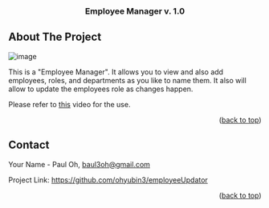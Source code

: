 
<a name="readme-top"></a>




<h3 align="center">Employee Manager v. 1.0</h3>





<!-- ABOUT THE PROJECT -->
## About The Project



![image](https://user-images.githubusercontent.com/111654603/194251662-cfb8d402-408e-4ca6-97eb-97b047151a0d.png)



This is a "Employee Manager".
It allows you to view and also add employees, roles, and departments as you like to name them.
It also will allow to update the employees role as changes happen.


Please refer to <a href="https://drive.google.com/file/d/1_r06NBvAz2pY5t-uCWThvgw6xYDb131d/view">this</a> video for the use.



<p align="right">(<a href="#readme-top">back to top</a>)</p>








<!-- CONTACT -->
## Contact

Your Name - Paul Oh, baul3oh@gmail.com

Project Link: https://github.com/ohyubin3/employeeUpdator


<p align="right">(<a href="#readme-top">back to top</a>)</p>
